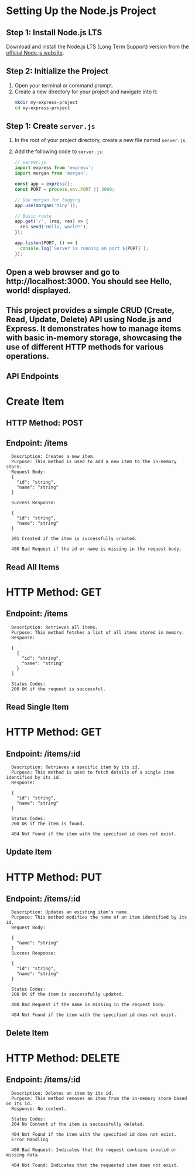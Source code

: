 # Setting Up the Node.js Project

## Step 1: Install Node.js LTS

Download and install the Node.js LTS (Long Term Support) version from the [official Node.js website](https://nodejs.org/).

## Step 2: Initialize the Project

1. Open your terminal or command prompt.
2. Create a new directory for your project and navigate into it:
   ```bash
   mkdir my-express-project
   cd my-express-project

## Step 1: Create `server.js`

1. In the root of your project directory, create a new file named `server.js`.

2. Add the following code to `server.js`:

   ```javascript
   // server.js
   import express from 'express';
   import morgan from 'morgan';

   const app = express();
   const PORT = process.env.PORT || 3000;

   // Use morgan for logging
   app.use(morgan('tiny'));

   // Basic route
   app.get('/', (req, res) => {
     res.send('Hello, world!');
   });

   app.listen(PORT, () => {
     console.log(`Server is running on port ${PORT}`);
   });

## Open a web browser and go to http://localhost:3000. You should see Hello, world! displayed.

## This project provides a simple CRUD (Create, Read, Update, Delete) API using Node.js and Express. It demonstrates how to manage items with basic in-memory storage, showcasing the use of different HTTP methods for various operations.

## API Endpoints
# Create Item
## HTTP Method: POST
## Endpoint: /items
      Description: Creates a new item.
      Purpose: This method is used to add a new item to the in-memory store.
      Request Body: 
      {
        "id": "string",
        "name": "string"
      }

      Success Response:

      {
        "id": "string",
        "name": "string"
      }

      201 Created if the item is successfully created.

      400 Bad Request if the id or name is missing in the request body.

## Read All Items
# HTTP Method: GET
## Endpoint: /items
      Description: Retrieves all items.
      Purpose: This method fetches a list of all items stored in memory.
      Response:

      [
        {
          "id": "string",
          "name": "string"
        }
      ]

      Status Codes:
      200 OK if the request is successful.

## Read Single Item
# HTTP Method: GET
## Endpoint: /items/:id
      Description: Retrieves a specific item by its id.
      Purpose: This method is used to fetch details of a single item identified by its id.
      Response:

      {
        "id": "string",
        "name": "string"
      }

      Status Codes:
      200 OK if the item is found.

      404 Not Found if the item with the specified id does not exist.

## Update Item
# HTTP Method: PUT
## Endpoint: /items/:id
      Description: Updates an existing item’s name.
      Purpose: This method modifies the name of an item identified by its id.
      Request Body:

      {
        "name": "string"
      }
      Success Response:

      {
        "id": "string",
        "name": "string"
      }

      Status Codes:
      200 OK if the item is successfully updated.

      400 Bad Request if the name is missing in the request body.

      404 Not Found if the item with the specified id does not exist.

## Delete Item
# HTTP Method: DELETE
## Endpoint: /items/:id
      Description: Deletes an item by its id.
      Purpose: This method removes an item from the in-memory store based on its id.
      Response: No content.

      Status Codes:
      204 No Content if the item is successfully deleted.

      404 Not Found if the item with the specified id does not exist.
      Error Handling

      400 Bad Request: Indicates that the request contains invalid or missing data.

      404 Not Found: Indicates that the requested item does not exist.